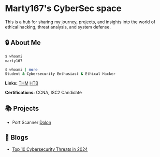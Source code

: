 # Marty167's CyberSec space
 This is a hub for sharing my journey, projects, and insights into the world of ethical hacking, threat analysis, and system defense.
## 🔒 About Me

```bash
$ whoami
marty167

$ whoami | more
Student & Cybersecurity Enthusiast & Ethical Hacker
```
**Links:**
[THM](https://tryhackme.com/r/p/Marty167)
[HTB](https://app.hackthebox.com/profile/963995)

**Certifications:**
CCNA, ISC2 Candidate 

## 📚 Projects

- Port Scanner [Dolon](https://github.com/Marty167-sec/dolon)

## 📝 Blogs

 - [Top 10 Cybersecurity Threats in 2024](./blogs/Top_10_Cybersecurity_Threats_in_2024.md)
